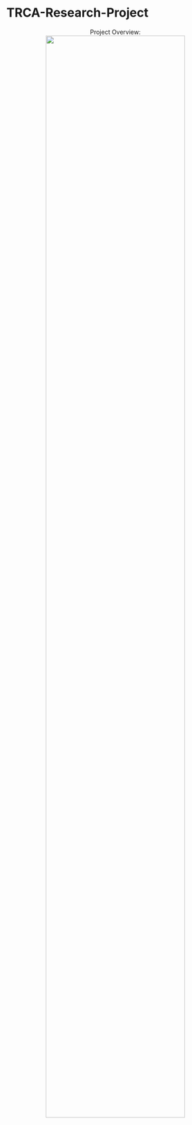 # TRCA-Research-Project

<p align="center">
Project Overview: 
<br/>
<img src="CCDC Landsat-based Classification (Shakeeb)/SURF Poster/2022 SURF Tahir_Shakeeb.png" height="80%" width="80%"/>
<br />
